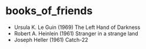 # books_of_friends

- Ursula K. Le Guin (1969) The Left Hand of Darkness
- Robert A. Heinlein (1961) Stranger in a strange land
- Joseph Heller (1961) Catch-22
